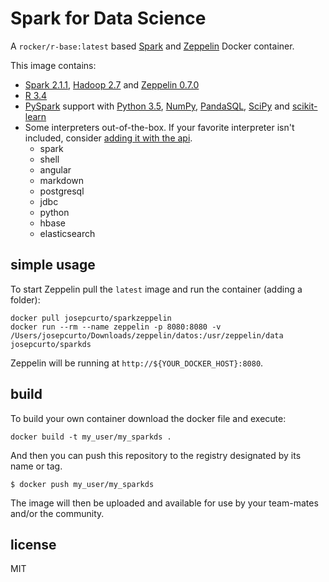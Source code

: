 # Spark for Data Science

A `rocker/r-base:latest` based [Spark](http://apache.apache.org) and [Zeppelin](http://zeppelin.apache.org) Docker container.

This image contains:

- [Spark 2.1.1](http://spark.apache.org/docs/2.1.1), [Hadoop 2.7](http://hadoop.apache.org) and [Zeppelin 0.7.0](http://zeppelin.apache.org)
- [R 3.4](https://www.r-project.org)
- [PySpark](http://spark.apache.org/docs/2.1.0/api/python) support with [Python 3.5](https://docs.python.org/3.5), [NumPy](http://www.numpy.org), [PandaSQL](https://github.com/yhat/pandasql), [SciPy](https://www.scipy.org/scipylib/index.html) and [scikit-learn](http://scikit-learn.org/)
- Some interpreters out-of-the-box. If your favorite interpreter isn't included, consider [adding it with the api](http://zeppelin.apache.org/docs/0.7.0-SNAPSHOT/manual/dynamicinterpreterload.html).
  - spark
  - shell
  - angular
  - markdown
  - postgresql
  - jdbc
  - python
  - hbase
  - elasticsearch

## simple usage

To start Zeppelin pull the `latest` image and run the container (adding a folder):

```
docker pull josepcurto/sparkzeppelin
docker run --rm --name zeppelin -p 8080:8080 -v /Users/josepcurto/Downloads/zeppelin/datos:/usr/zeppelin/data josepcurto/sparkds
```

Zeppelin will be running at `http://${YOUR_DOCKER_HOST}:8080`.

## build

To build your own container download the docker file and execute:

```
docker build -t my_user/my_sparkds .
```

And then you can push this repository to the registry designated by its name or tag.

```
$ docker push my_user/my_sparkds
```

The image will then be uploaded and available for use by your team-mates and/or the community.

## license

MIT